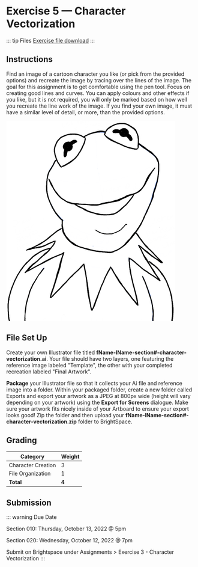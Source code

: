 # Exercise 5 — Character Vectorization

::: tip Files
[Exercise file download](https://drive.google.com/uc?export=download&id=1edMo785M-wcy76DclQJfqZSNBaMe_AE1)
:::

## Instructions

Find an image of a cartoon character you like (or pick from the provided options) and recreate the image by tracing over the lines of the image. The goal for this assignment is to get comfortable using the pen tool. Focus on creating good lines and curves. You can apply colours and other effects if you like, but it is not required, you will only be marked based on how well you recreate the line work of the image. If you find your own image, it must have a similar level of detail, or more, than the provided options.

![Kermit the frog example](./assets/kermit-the-frog.png)

## File Set Up

Create your own Illustrator file titled **fName-lName-section#-character-vectorization.ai**. Your file should have two layers, one featuring the reference image labeled "Template", the other with your completed recreation labeled "Final Artwork".

**Package** your Illustrator file so that it collects your Ai file and reference image into a folder. Within your packaged folder, create a new folder called Exports and export your artwork as a JPEG at 800px wide (height will vary depending on your artwork) using the **Export for Screens** dialogue. Make sure your artwork fits nicely inside of your Artboard to ensure your export looks good! Zip the folder and then upload your **fName-lName-section#-character-vectorization.zip** folder to BrightSpace.

## Grading

| Category           | Weight |
| ------------------ | ------ |
| Character Creation | 3      |
| File Organization  | 1      |
| **Total**          | **4**  |

## Submission

::: warning Due Date

Section 010: Thursday, October 13, 2022 @ 5pm

Section 020: Wednesday, October 12, 2022 @ 7pm

Submit on Brightspace under Assignments > Exercise 3 - Character Vectorization
:::

